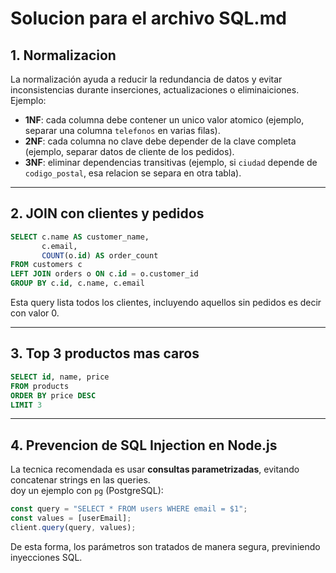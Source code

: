 # Solucion para el archivo SQL.md

## 1. Normalizacion  
La normalización ayuda a reducir la redundancia de datos y evitar inconsistencias durante inserciones, actualizaciones o eliminaiciones.  
Ejemplo:  
- **1NF**: cada columna debe contener un unico valor atomico (ejemplo, separar una columna `telefonos` en varias filas).  
- **2NF**: cada columna no clave debe depender de la clave completa (ejemplo, separar datos de cliente de los pedidos).  
- **3NF**: eliminar dependencias transitivas (ejemplo, si `ciudad` depende de `codigo_postal`, esa relacion se separa en otra tabla).  

---

## 2. JOIN con clientes y pedidos
```sql
SELECT c.name AS customer_name, 
       c.email, 
       COUNT(o.id) AS order_count
FROM customers c
LEFT JOIN orders o ON c.id = o.customer_id
GROUP BY c.id, c.name, c.email
```
Esta query lista todos los clientes, incluyendo aquellos sin pedidos es decir con valor 0.  

---

## 3. Top 3 productos mas caros
```sql
SELECT id, name, price
FROM products
ORDER BY price DESC
LIMIT 3
```

---

## 4. Prevencion de SQL Injection en Node.js
La tecnica recomendada es usar **consultas parametrizadas**, evitando concatenar strings en las queries.  
doy un ejemplo con `pg` (PostgreSQL):  

```js
const query = "SELECT * FROM users WHERE email = $1";
const values = [userEmail];
client.query(query, values);
```
De esta forma, los parámetros son tratados de manera segura, previniendo inyecciones SQL.  
